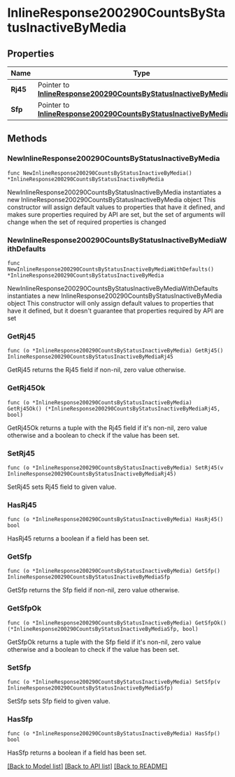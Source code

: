 # InlineResponse200290CountsByStatusInactiveByMedia

## Properties

Name | Type | Description | Notes
------------ | ------------- | ------------- | -------------
**Rj45** | Pointer to [**InlineResponse200290CountsByStatusInactiveByMediaRj45**](InlineResponse200290CountsByStatusInactiveByMediaRj45.md) |  | [optional] 
**Sfp** | Pointer to [**InlineResponse200290CountsByStatusInactiveByMediaSfp**](InlineResponse200290CountsByStatusInactiveByMediaSfp.md) |  | [optional] 

## Methods

### NewInlineResponse200290CountsByStatusInactiveByMedia

`func NewInlineResponse200290CountsByStatusInactiveByMedia() *InlineResponse200290CountsByStatusInactiveByMedia`

NewInlineResponse200290CountsByStatusInactiveByMedia instantiates a new InlineResponse200290CountsByStatusInactiveByMedia object
This constructor will assign default values to properties that have it defined,
and makes sure properties required by API are set, but the set of arguments
will change when the set of required properties is changed

### NewInlineResponse200290CountsByStatusInactiveByMediaWithDefaults

`func NewInlineResponse200290CountsByStatusInactiveByMediaWithDefaults() *InlineResponse200290CountsByStatusInactiveByMedia`

NewInlineResponse200290CountsByStatusInactiveByMediaWithDefaults instantiates a new InlineResponse200290CountsByStatusInactiveByMedia object
This constructor will only assign default values to properties that have it defined,
but it doesn't guarantee that properties required by API are set

### GetRj45

`func (o *InlineResponse200290CountsByStatusInactiveByMedia) GetRj45() InlineResponse200290CountsByStatusInactiveByMediaRj45`

GetRj45 returns the Rj45 field if non-nil, zero value otherwise.

### GetRj45Ok

`func (o *InlineResponse200290CountsByStatusInactiveByMedia) GetRj45Ok() (*InlineResponse200290CountsByStatusInactiveByMediaRj45, bool)`

GetRj45Ok returns a tuple with the Rj45 field if it's non-nil, zero value otherwise
and a boolean to check if the value has been set.

### SetRj45

`func (o *InlineResponse200290CountsByStatusInactiveByMedia) SetRj45(v InlineResponse200290CountsByStatusInactiveByMediaRj45)`

SetRj45 sets Rj45 field to given value.

### HasRj45

`func (o *InlineResponse200290CountsByStatusInactiveByMedia) HasRj45() bool`

HasRj45 returns a boolean if a field has been set.

### GetSfp

`func (o *InlineResponse200290CountsByStatusInactiveByMedia) GetSfp() InlineResponse200290CountsByStatusInactiveByMediaSfp`

GetSfp returns the Sfp field if non-nil, zero value otherwise.

### GetSfpOk

`func (o *InlineResponse200290CountsByStatusInactiveByMedia) GetSfpOk() (*InlineResponse200290CountsByStatusInactiveByMediaSfp, bool)`

GetSfpOk returns a tuple with the Sfp field if it's non-nil, zero value otherwise
and a boolean to check if the value has been set.

### SetSfp

`func (o *InlineResponse200290CountsByStatusInactiveByMedia) SetSfp(v InlineResponse200290CountsByStatusInactiveByMediaSfp)`

SetSfp sets Sfp field to given value.

### HasSfp

`func (o *InlineResponse200290CountsByStatusInactiveByMedia) HasSfp() bool`

HasSfp returns a boolean if a field has been set.


[[Back to Model list]](../README.md#documentation-for-models) [[Back to API list]](../README.md#documentation-for-api-endpoints) [[Back to README]](../README.md)



